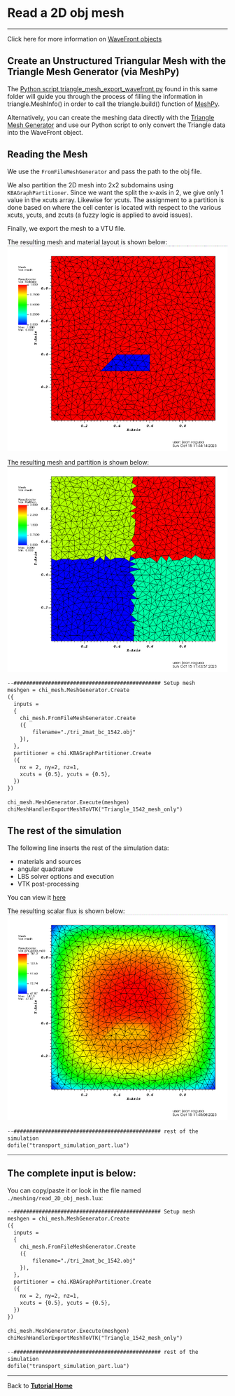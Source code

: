 # Read a 2D obj mesh
___

Click here for more information on [WaveFront objects]()

## Create an Unstructured Triangular Mesh with the Triangle Mesh Generator (via MeshPy)

The [Python script triangle_mesh_export_wavefront.py](./triangle_mesh_export_wavefront.py) found in this same folder
will guide you through the process of filling the information in triangle.MeshInfo() in order to call the triangle.build()
function of [MeshPy](https://documen.tician.de/meshpy/).

Alternatively, you can create the meshing data directly with the [Triangle Mesh Generator](http://www.cs.cmu.edu/~quake/triangle.html)
and use our Python script to only convert the Triangle data into the WaveFront object.

## Reading the Mesh
We use the ```FromFileMeshGenerator``` and pass the path to the obj file.

We also partition the 2D mesh into 2x2 subdomains using ```KBAGraphPartitioner```.
Since we want the split the x-axis in 2, we give only 1 value in the xcuts array.
Likewise for ycuts. The assignment to a partition is done based on where the cell center is located with respect to
the various xcuts, ycuts, and zcuts (a fuzzy logic is applied to avoid issues).


Finally, we export the mesh to a VTU file.

The resulting mesh and material layout is shown below:
![Mesh_Material](images/Triangle_1542_mesh_material.png)

The resulting mesh and partition is shown below:
![Mesh_Partition](images/Triangle_1542_mesh_partition.png)

```
--############################################### Setup mesh
meshgen = chi_mesh.MeshGenerator.Create
({
  inputs =
  {
    chi_mesh.FromFileMeshGenerator.Create
    ({
        filename="./tri_2mat_bc_1542.obj"
    }),
  },
  partitioner = chi.KBAGraphPartitioner.Create
  ({
    nx = 2, ny=2, nz=1,
    xcuts = {0.5}, ycuts = {0.5},
  })
})

chi_mesh.MeshGenerator.Execute(meshgen)
chiMeshHandlerExportMeshToVTK("Triangle_1542_mesh_only")

```
## The rest of the simulation
The following line inserts the rest of the simulation data:
+ materials and sources
+ angular quadrature
+ LBS solver options and execution
+ VTK post-processing

You can view it [here](transport_simulation_part.md)

The resulting scalar flux is shown below:
![Scalar_flux](images/Triangle_1542_scalar_flux.png)

```
--############################################### rest of the simulation
dofile("transport_simulation_part.lua")

```
___
## The complete input is below:
You can copy/paste it or look in the file named ```./meshing/read_2D_obj_mesh.lua```:
```
--############################################### Setup mesh
meshgen = chi_mesh.MeshGenerator.Create
({
  inputs =
  {
    chi_mesh.FromFileMeshGenerator.Create
    ({
        filename="./tri_2mat_bc_1542.obj"
    }),
  },
  partitioner = chi.KBAGraphPartitioner.Create
  ({
    nx = 2, ny=2, nz=1,
    xcuts = {0.5}, ycuts = {0.5},
  })
})

chi_mesh.MeshGenerator.Execute(meshgen)
chiMeshHandlerExportMeshToVTK("Triangle_1542_mesh_only")

--############################################### rest of the simulation
dofile("transport_simulation_part.lua")

```
___
Back to [**Tutorial Home**](../tutorials_transport.md#first_example)